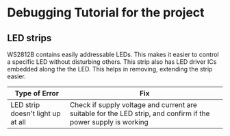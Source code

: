 # Debugging Tutorial for the project

## LED strips
WS2812B contains easily addressable LEDs. This makes it easier to control a specific LED without disturbing others. This strip also has LED driver ICs embedded along the the LED. This helps in removing, extending the strip easier.  

| Type of Error                                                | Fix                                                                                         | 
|--------------------------------------------------------------|---------------------------------------------------------------------------------------------|
| LED strip doesn't light up at all                            | Check if supply voltage and current are suitable for the LED strip, and confirm if the power supply is working |
